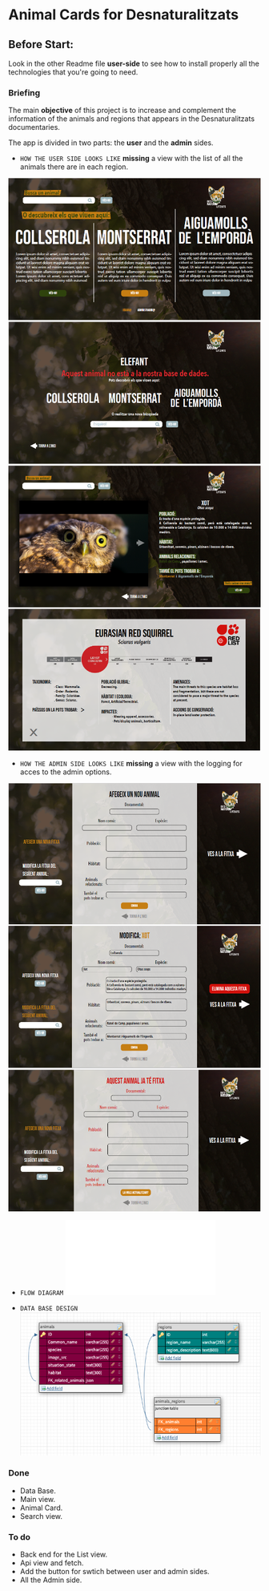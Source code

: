 # Animal Cards for Desnaturalitzats

## Before Start:

Look in the other Readme file **user-side** to see how to install properly all the technologies that you're going to need.


### Briefing
The main **objective** of this project is to increase and complement the information of the animals and regions that appears in the Desnaturalitzats documentaries.

The app is divided in two parts: the **user** and the **admin** sides.

- `HOW THE USER SIDE LOOKS LIKE`
**missing** a view with the list of all the animals there are in each region.

![main view](./images/view_main_page.png)
![not found view](./images/view_notFound.png)
![animal card view](./images/view_animal_card.png)
![Api view](./images/view_api_RedList.png)




- `HOW THE ADMIN SIDE LOOKS LIKE`
**missing** a view with the logging for acces to the admin options.

![form_post](./images/view_form_post.png)
![form_update](./images/view_form_update.png)
![form_error](./images/view_form_error.png)

- `FLOW DIAGRAM`
![flow diagram](./images/flow%20diagrama.pdf)

- `DATA BASE DESIGN`
![data base](./images/DB%20design.png)

### Done

- Data Base.
- Main view.
- Animal Card.
- Search view.


### To do

- Back end for the List view.
- Api view and fetch.
- Add the button for swtich between user and admin sides.
- All the Admin side.


